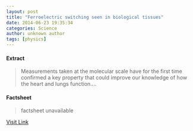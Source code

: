 ```yaml
---
layout: post
title: "Ferroelectric switching seen in biological tissues"
date: 2014-06-23 19:35:34
categories: Science
author: unknown author
tags: [physics]
---
```



#### Extract
>Measurements taken at the molecular scale have for the first time confirmed a key property that could improve our knowledge of how the heart and lungs function....

#### Factsheet
>factsheet unavailable

[Visit Link](http://phys.org/news322756517.html)



